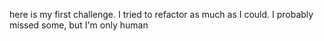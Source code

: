 here is my first challenge. I tried to refactor as much as I could. I probably missed some, but I'm only human